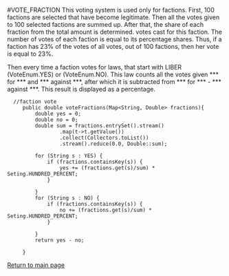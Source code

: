 #VOTE_FRACTION
This voting system is used only for factions.
First, 100 factions are selected that have become legitimate.
Then all the votes given to 100 selected factions are summed up.
After that, the share of each fraction from the total amount is determined.
votes cast for this faction.
The number of votes of each faction is equal to its percentage shares.
Thus, if a faction has 23% of the votes of all votes, out of
100 factions, then her vote is equal to 23%.

Then every time a faction votes for laws,
that start with LIBER (VoteEnum.YES) or (VoteEnum.NO).
This law counts all the votes given *** for ***
and *** against ***, after which it is subtracted from *** for *** - *** against ***.
This result is displayed as a percentage.

````
  //faction vote
     public double voteFractions(Map<String, Double> fractions){
         double yes = 0;
         double no = 0;
         double sum = fractions.entrySet().stream()
                 .map(t->t.getValue())
                 .collect(Collectors.toList())
                 .stream().reduce(0.0, Double::sum);

         for (String s : YES) {
             if (fractions.containsKey(s)) {
                 yes += (fractions.get(s)/sum) * Seting.HUNDRED_PERCENT;
             }

         }
         for (String s : NO) {
             if (fractions.containsKey(s)) {
                 no += (fractions.get(s)/sum) * Seting.HUNDRED_PERCENT;
             }

         }
         return yes - no;

     }

````

[Return to main page](../documentationEng/documentationEng.md)